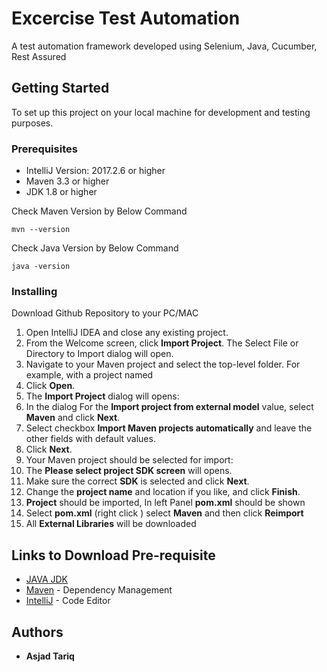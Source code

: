 # Excercise Test Automation 

A test automation framework developed using Selenium, Java, Cucumber, Rest Assured

## Getting Started
To set up this project on your local machine for development and testing purposes. 
### Prerequisites

* IntelliJ Version: 2017.2.6 or higher
* Maven 3.3 or higher
* JDK 1.8 or higher

Check Maven Version by Below Command
```
mvn --version
```

Check Java Version by Below Command
```
java -version
```

### Installing

Download Github Repository to your PC/MAC

1. Open IntelliJ IDEA and close any existing project.
2. From the Welcome screen, click **Import Project**.
The Select File or Directory to Import dialog will open.
3. Navigate to your Maven project and select the top-level folder. For example, with a project named
4. Click **Open**.
5. The **Import Project** dialog will opens:
6. In the dialog For the **Import project from external model** value, select **Maven** and click **Next**.
7. Select checkbox **Import Maven projects automatically** and leave the other fields with default values.
8. Click **Next**.
9. Your Maven project should be selected for import: 
11. The **Please select project SDK screen** will opens.
12. Make sure the correct **SDK** is selected and click **Next**.
13. Change the **project name** and location if you like, and click **Finish**.
14. **Project** should be imported, In left Panel **pom.xml** should be shown
14. Select **pom.xml** (right click ) select **Maven** and then click **Reimport**
15. All **External Libraries** will be downloaded



## Links to Download Pre-requisite

* [JAVA JDK](http://www.oracle.com/technetwork/java/javase/downloads/jdk9-downloads-3848520.html)
* [Maven](https://maven.apache.org/) - Dependency Management
* [IntelliJ](https://www.jetbrains.com/idea/download/#section=mac) - Code Editor

## Authors

* **Asjad Tariq**
